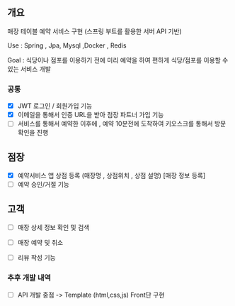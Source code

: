 ## 개요
매장 테이블 예약 서비스 구현 (스프링 부트를 활용한 서버 API 기반)

Use : Spring , Jpa, Mysql ,Docker , Redis

Goal : 식당이나 점포를 이용하기 전에 미리 예약을 하여 편하게 식당/점포를 이용할 수 있는 서비스 개발

### 공통
- [x]  JWT 로그인 / 회원가입 기능
- [x]  이메일을 통해서 인증 URL을 받아 점장 파트너 가입 기능 
- [ ]  서비스를 통해서 예약한 이후에 , 예약 10분전에 도착하여 키오스크를 통해서 방문 확인을 진행

## 점장

- [x] 예약서비스 앱 상점 등록 (매장명 , 상점위치 , 상점 설명) [매장 정보 등록]
- [ ] 예약 승인/거절 기능 

## 고객

- [ ] 매장 상세 정보 확인 및 검색
- [ ] 매장 예약 및 취소 
- [ ] 리뷰 작성 기능


### 추후 개발 내역
- [ ] API 개발 중점 -> Template (html,css,js) Front단 구현 

